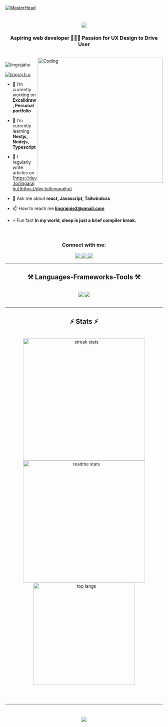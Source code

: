 [![MasterHead](https://firebasestorage.googleapis.com/v0/b/flexi-coding.appspot.com/o/dempgi7-520f8d5f-63d4-4453-8822-dbc149ae27f8.gif?alt=media&token=91c0c7b2-93c3-4029-b011-1a8703c5730d)](https://rishavchanda.io)
<h1 align="center">
    <img src="https://readme-typing-svg.herokuapp.com/?font=Righteous&size=35&center=true&vCenter=true&width=500&height=70&duration=4000&lines=Hi+There!+👋;+I'm+Lingraj+H+U!;" />
</h1>
<h3 align="center">Aspiring web developer 👨🏽‍💻 Passion for UX Design to Drive User</h3>
<br/>
<img align="right" alt="Coding" width="400" src="https://cdn.dribbble.com/users/1162077/screenshots/3848914/programmer.gif" >

<p align="left"> <img src="https://komarev.com/ghpvc/?username=lingrajahu&label=Profile%20views&color=0e75b6&style=flat" alt="lingrajahu" /> </p>

<p align="left"> <a href="https://twitter.com/lingraj h u" target="blank"><img src="https://img.shields.io/twitter/follow/lingraj h u?logo=twitter&style=for-the-badge" alt="lingraj h u" /></a> </p>

- 🔭 I’m currently working on **Excalidraw, Personal portfolio**

- 🌱 I’m currently learning **Nextjs, Nodejs, Typescript**

- 📝 I regularly write articles on [https://dev.to/lingarajhu](https://dev.to/lingarajhu)

- 💬 Ask me about **react, Javascript, Tailwindcss**

- 📫 How to reach me **lingrajnie2@gmail.com**

- ⚡ Fun fact **In my world, sleep is just a brief compiler break.**

  <br/>

<h3 align="center">Connect with me:</h3>
<div align="center"> 
  <a href="mailto:lingrajnie2@gmail.com">
    <img src="https://img.shields.io/badge/Gmail-333333?style=for-the-badge&logo=gmail&logoColor=red" />
  </a>
  <a href="https://www.linkedin.com/in/lingrajhu/" target="_blank">
    <img src="https://img.shields.io/badge/LinkedIn-0077B5?style=for-the-badge&logo=linkedin&logoColor=white" target="_blank" />
  </a>
  <a href="https://dev.to/lingarajhu" target="_blank">
    <img src="https://img.shields.io/badge/devto-000000?style=for-the-badge&logo=devto&logoColor=black" target="_blank" />
  </a>
</div>

<hr/>

<h2 align="center">⚒️ Languages-Frameworks-Tools ⚒️</h2>
<br/>
<div align="center">
    <img src="https://skillicons.dev/icons?i=react,redux,mui,html,css,vscode,github,git,figma,tailwind" />
    <img src="https://skillicons.dev/icons?i=nodejs,javascript,typescript,express,firebase,appwrite,java,npm,bash,vim" /><br>
</div>

<br/>
<hr/>

<h2 align="center">⚡ Stats ⚡</h2>

<br/>
<div align=center>
  <img width=390 src="https://github-readme-streak-stats-salesp07.vercel.app/?user=lingarajhu&count_private=true&theme=react&border_radius=10" alt="streak stats"/>
  <img width=390 src="https://github-readme-stats-salesp07.vercel.app/api?username=lingarajhu&count_private=true&show_icons=true&theme=react&rank_icon=github&border_radius=10" alt="readme stats" />
  <br/>
  <img width=325 align="center" src="https://github-readme-stats-salesp07.vercel.app/api/top-langs/?username=lingarajhu&hide=HTML&langs_count=10&layout=compact&theme=react&border_radius=10&size_weight=0.5&count_weight=0.5&exclude_repo=github-readme-stats" alt="top langs" />
</div>

<br/><br/>

<hr/>

<h1 align="center">
    <img src="https://readme-typing-svg.herokuapp.com/?font=Righteous&size=35&center=true&vCenter=true&width=500&height=70&duration=4000&lines=Thanks+for+visiting!+👋" />
</h1>

<br/>
